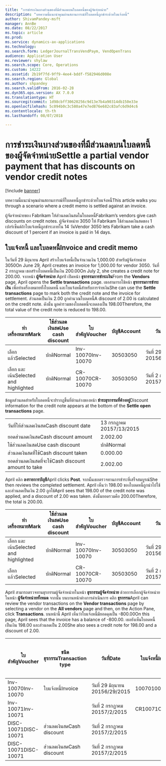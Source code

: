 ```yaml
---
title: "การชำระเงินบางส่วนของที่มีส่วนลดบนใบลดหนี้ของผู้จัดจำหน่าย"
description: "บทความนี้แนะนำคุณผ่านสถานการณ์ที่ใบลดหนี้ถูกชำระด้วยใบแจ้งหนี้"
author: ShivamPandey-msft
manager: AnnBe
ms.date: 08/22/2017
ms.topic: article
ms.prod: 
ms.service: dynamics-ax-applications
ms.technology: 
ms.search.form: LedgerJournalTransVendPaym, VendOpenTrans
audience: Application User
ms.reviewer: shylaw
ms.search.scope: Core, Operations
ms.custom: 14222
ms.assetid: 2b19f7fd-9ff9-4ee4-bddf-f582946d008e
ms.search.region: Global
ms.author: shpandey
ms.search.validFrom: 2016-02-28
ms.dyn365.ops.version: AX 7.0.0
ms.translationtype: HT
ms.sourcegitcommit: 1d98cbff30620256c9d13e7b4a90314db150e33e
ms.openlocfilehash: 5c094b0c3c580a47e7ed876e682c83afc6d9d4c6
ms.contentlocale: th-th
ms.lasthandoff: 08/07/2018

---
```


# <a name="settle-a-partial-vendor-payment-that-has-discounts-on-vendor-credit-notes"></a><span data-ttu-id="abf8e-103">การชำระเงินบางส่วนของที่มีส่วนลดบนใบลดหนี้ของผู้จัดจำหน่าย</span><span class="sxs-lookup"><span data-stu-id="abf8e-103">Settle a partial vendor payment that has discounts on vendor credit notes</span></span>

[!include [banner](../includes/banner.md)]

<span data-ttu-id="abf8e-104">บทความนี้แนะนำคุณผ่านสถานการณ์ที่ใบลดหนี้ถูกชำระด้วยใบแจ้งหนี้</span><span class="sxs-lookup"><span data-stu-id="abf8e-104">This article walks you through a scenario where a credit memo is settled against an invoice.</span></span>

<span data-ttu-id="abf8e-105">ผู้จัดจำหน่ายของ Fabrikam ให้ส่วนลดเงินสดในใบลดหนี้</span><span class="sxs-lookup"><span data-stu-id="abf8e-105">Fabrikam’s vendors give cash discounts on credit notes.</span></span> <span data-ttu-id="abf8e-106">ผู้จัดจำหน่าย 3050 ให้ Fabrikam ใช้ส่วนลดเงินสดของ 1 เปอร์เซ็นต์ถ้าใบแจ้งหนี้ถูกชำระภายใน 14 วัน</span><span class="sxs-lookup"><span data-stu-id="abf8e-106">Vendor 3050 lets Fabrikam take a cash discount of 1 percent if an invoice is paid in 14 days.</span></span>

## <a name="invoice-and-credit-memo"></a><span data-ttu-id="abf8e-107">ใบแจ้งหนี้ และใบลดหนี้</span><span class="sxs-lookup"><span data-stu-id="abf8e-107">Invoice and credit memo</span></span>
<span data-ttu-id="abf8e-108">ในวันที่ 29 มิถุนายน April สร้างใบแจ้งหนี้เป็นจำนวนเงิน 1,000.00 สำหรับผู้จัดจำหน่าย 3050</span><span class="sxs-lookup"><span data-stu-id="abf8e-108">On June 29, April creates an invoice for 1,000.00 for vendor 3050.</span></span> <span data-ttu-id="abf8e-109">วันที่ 2 กรกฎาคม เธอสร้างใบลดหนี้เป็นเงิน 200.00</span><span class="sxs-lookup"><span data-stu-id="abf8e-109">On July 2, she creates a credit note for 200.00.</span></span> <span data-ttu-id="abf8e-110">จากหน้า **ผู้จัดจำหน่าย** April เปิดหน้า **ธุรกรรมการชำระเงิน**</span><span class="sxs-lookup"><span data-stu-id="abf8e-110">From the **Vendors** page, April opens the **Settle transactions** page.</span></span> <span data-ttu-id="abf8e-111">เธอสามารถใช้หน้า **ธุรกรรมการชำระเงิน** เพื่อทำเครื่องหมายทั้งใบลดหนี้ และใบแจ้งหนี้สำหรับการจ่ายเงิน</span><span class="sxs-lookup"><span data-stu-id="abf8e-111">She can use the **Settle transactions** page to mark both the credit note and the invoice for settlement.</span></span> <span data-ttu-id="abf8e-112">ส่วนลดเป็นเงิน 2.00 ถูกคำนวณใบลดหนี้</span><span class="sxs-lookup"><span data-stu-id="abf8e-112">A discount of 2.00 is calculated on the credit note.</span></span> <span data-ttu-id="abf8e-113">ดังนั้น มูลค่ารวมของใบลดหนี้จะลดลงเป็น 198.00</span><span class="sxs-lookup"><span data-stu-id="abf8e-113">Therefore, the total value of the credit note is reduced to 198.00.</span></span>

| <span data-ttu-id="abf8e-114">ทำเครื่องหมาย</span><span class="sxs-lookup"><span data-stu-id="abf8e-114">Mark</span></span>                     | <span data-ttu-id="abf8e-115">ใช้ส่วนลดเงินสด</span><span class="sxs-lookup"><span data-stu-id="abf8e-115">Use cash discount</span></span> | <span data-ttu-id="abf8e-116">ใบสำคัญ</span><span class="sxs-lookup"><span data-stu-id="abf8e-116">Voucher</span></span>   | <span data-ttu-id="abf8e-117">บัญชี</span><span class="sxs-lookup"><span data-stu-id="abf8e-117">Account</span></span> | <span data-ttu-id="abf8e-118">วันที่</span><span class="sxs-lookup"><span data-stu-id="abf8e-118">Date</span></span>      | <span data-ttu-id="abf8e-119">วันที่ครบกำหนด</span><span class="sxs-lookup"><span data-stu-id="abf8e-119">Due date</span></span>  | <span data-ttu-id="abf8e-120">ใบแจ้งหนี้</span><span class="sxs-lookup"><span data-stu-id="abf8e-120">Invoice</span></span> | <span data-ttu-id="abf8e-121">ยอดเงินในสกุลเงินของธุรกรรม</span><span class="sxs-lookup"><span data-stu-id="abf8e-121">Amount in transaction currency</span></span> | <span data-ttu-id="abf8e-122">สกุลเงิน</span><span class="sxs-lookup"><span data-stu-id="abf8e-122">Currency</span></span> | <span data-ttu-id="abf8e-123">ยอดเงินที่จะชำระ</span><span class="sxs-lookup"><span data-stu-id="abf8e-123">Amount to settle</span></span> |
|--------------------------|-------------------|-----------|---------|-----------|-----------|---------|--------------------------------|----------|------------------|
| <span data-ttu-id="abf8e-124">เลือกแล้ว</span><span class="sxs-lookup"><span data-stu-id="abf8e-124">Selected</span></span>                 | <span data-ttu-id="abf8e-125">ปกติ</span><span class="sxs-lookup"><span data-stu-id="abf8e-125">Normal</span></span>            | <span data-ttu-id="abf8e-126">Inv-10070</span><span class="sxs-lookup"><span data-stu-id="abf8e-126">Inv-10070</span></span> | <span data-ttu-id="abf8e-127">3050</span><span class="sxs-lookup"><span data-stu-id="abf8e-127">3050</span></span>    | <span data-ttu-id="abf8e-128">วันที่ 29 มิถุนายน 2015</span><span class="sxs-lookup"><span data-stu-id="abf8e-128">6/29/2015</span></span> | <span data-ttu-id="abf8e-129">วันที่ 29 กรกฎาคม 2015</span><span class="sxs-lookup"><span data-stu-id="abf8e-129">7/29/2015</span></span> | <span data-ttu-id="abf8e-130">10070</span><span class="sxs-lookup"><span data-stu-id="abf8e-130">10070</span></span>   | <span data-ttu-id="abf8e-131">-1,000.00.</span><span class="sxs-lookup"><span data-stu-id="abf8e-131">-1,000.00</span></span>                      | <span data-ttu-id="abf8e-132">USD</span><span class="sxs-lookup"><span data-stu-id="abf8e-132">USD</span></span>      | <span data-ttu-id="abf8e-133">-990.00</span><span class="sxs-lookup"><span data-stu-id="abf8e-133">-990.00</span></span>          |
| <span data-ttu-id="abf8e-134">เลือก และเน้น</span><span class="sxs-lookup"><span data-stu-id="abf8e-134">Selected and highlighted</span></span> | <span data-ttu-id="abf8e-135">ปกติ</span><span class="sxs-lookup"><span data-stu-id="abf8e-135">Normal</span></span>            | <span data-ttu-id="abf8e-136">CR-10070</span><span class="sxs-lookup"><span data-stu-id="abf8e-136">CR-10070</span></span>  | <span data-ttu-id="abf8e-137">3050</span><span class="sxs-lookup"><span data-stu-id="abf8e-137">3050</span></span>    | <span data-ttu-id="abf8e-138">วันที่ 2 กรกฏาคม 2015</span><span class="sxs-lookup"><span data-stu-id="abf8e-138">7/2/2015</span></span>  | <span data-ttu-id="abf8e-139">วันที่ 29 กรกฎาคม 2015</span><span class="sxs-lookup"><span data-stu-id="abf8e-139">7/29/2015</span></span> |         | <span data-ttu-id="abf8e-140">200.00</span><span class="sxs-lookup"><span data-stu-id="abf8e-140">200.00</span></span>                         | <span data-ttu-id="abf8e-141">USD</span><span class="sxs-lookup"><span data-stu-id="abf8e-141">USD</span></span>      | <span data-ttu-id="abf8e-142">198.00</span><span class="sxs-lookup"><span data-stu-id="abf8e-142">198.00</span></span>           |

<span data-ttu-id="abf8e-143">ข้อมูลส่วนลดสำหรับใบลดหนี้จะปรากฏขึ้นที่ด้านล่างของหน้า **ชำระธุรกรรมที่ค้างอยู่**</span><span class="sxs-lookup"><span data-stu-id="abf8e-143">Discount information for the credit note appears at the bottom of the **Settle open transactions** page.</span></span>

|                              |           |
|------------------------------|-----------|
| <span data-ttu-id="abf8e-144">วันที่ให้ส่วนลดเงินสด</span><span class="sxs-lookup"><span data-stu-id="abf8e-144">Cash discount date</span></span>           | <span data-ttu-id="abf8e-145">13 กรกฎาคม 2015</span><span class="sxs-lookup"><span data-stu-id="abf8e-145">7/13/2015</span></span> |
| <span data-ttu-id="abf8e-146">ยอดส่วนลดเงินสด</span><span class="sxs-lookup"><span data-stu-id="abf8e-146">Cash discount amount</span></span>         | <span data-ttu-id="abf8e-147">2.00</span><span class="sxs-lookup"><span data-stu-id="abf8e-147">2.00</span></span>      |
| <span data-ttu-id="abf8e-148">ใช้ส่วนลดเงินสด</span><span class="sxs-lookup"><span data-stu-id="abf8e-148">Use cash discount</span></span>            | <span data-ttu-id="abf8e-149">ปกติ</span><span class="sxs-lookup"><span data-stu-id="abf8e-149">Normal</span></span>    |
| <span data-ttu-id="abf8e-150">ส่วนลดเงินสดที่ใช้</span><span class="sxs-lookup"><span data-stu-id="abf8e-150">Cash discount taken</span></span>          | <span data-ttu-id="abf8e-151">0.00</span><span class="sxs-lookup"><span data-stu-id="abf8e-151">0.00</span></span>      |
| <span data-ttu-id="abf8e-152">ยอดส่วนลดเงินสดที่จะใช้</span><span class="sxs-lookup"><span data-stu-id="abf8e-152">Cash discount amount to take</span></span> | <span data-ttu-id="abf8e-153">2.00</span><span class="sxs-lookup"><span data-stu-id="abf8e-153">2.00</span></span>      |

<span data-ttu-id="abf8e-154">April คลิก **ลงรายการบัญชี**</span><span class="sxs-lookup"><span data-stu-id="abf8e-154">April clicks **Post**.</span></span> <span data-ttu-id="abf8e-155">จากนั้นเธอตรวจทานการชำระที่เสร็จสมบูรณ์</span><span class="sxs-lookup"><span data-stu-id="abf8e-155">She then reviews the completed settlement.</span></span> <span data-ttu-id="abf8e-156">April เห็นว่า 198.00 ของใบลดหนี้ถูกนำไปใช้ และส่วนลดเป็นเงิน 2.00 ถูกใช้</span><span class="sxs-lookup"><span data-stu-id="abf8e-156">April sees that 198.00 of the credit note was applied, and a discount of 2.00 was taken.</span></span> <span data-ttu-id="abf8e-157">ดังนั้นยอดรวมคือ 200.00</span><span class="sxs-lookup"><span data-stu-id="abf8e-157">Therefore, the total is 200.00.</span></span>

| <span data-ttu-id="abf8e-158">ทำเครื่องหมาย</span><span class="sxs-lookup"><span data-stu-id="abf8e-158">Mark</span></span>                     | <span data-ttu-id="abf8e-159">ใช้ส่วนลดเงินสด</span><span class="sxs-lookup"><span data-stu-id="abf8e-159">Use cash discount</span></span> | <span data-ttu-id="abf8e-160">ใบสำคัญ</span><span class="sxs-lookup"><span data-stu-id="abf8e-160">Voucher</span></span>   | <span data-ttu-id="abf8e-161">บัญชี</span><span class="sxs-lookup"><span data-stu-id="abf8e-161">Account</span></span> | <span data-ttu-id="abf8e-162">วันที่</span><span class="sxs-lookup"><span data-stu-id="abf8e-162">Date</span></span>      | <span data-ttu-id="abf8e-163">วันที่ครบกำหนด</span><span class="sxs-lookup"><span data-stu-id="abf8e-163">Due date</span></span>  | <span data-ttu-id="abf8e-164">ใบแจ้งหนี้</span><span class="sxs-lookup"><span data-stu-id="abf8e-164">Invoice</span></span>  | <span data-ttu-id="abf8e-165">ยอดเงินในสกุลเงินของธุรกรรม</span><span class="sxs-lookup"><span data-stu-id="abf8e-165">Amount in transaction currency</span></span> | <span data-ttu-id="abf8e-166">สกุลเงิน</span><span class="sxs-lookup"><span data-stu-id="abf8e-166">Currency</span></span> | <span data-ttu-id="abf8e-167">ยอดเงินที่จะชำระ</span><span class="sxs-lookup"><span data-stu-id="abf8e-167">Amount to settle</span></span> |
|--------------------------|-------------------|-----------|---------|-----------|-----------|----------|--------------------------------|----------|------------------|
| <span data-ttu-id="abf8e-168">เลือก และเน้น</span><span class="sxs-lookup"><span data-stu-id="abf8e-168">Selected and highlighted</span></span> | <span data-ttu-id="abf8e-169">ปกติ</span><span class="sxs-lookup"><span data-stu-id="abf8e-169">Normal</span></span>            | <span data-ttu-id="abf8e-170">Inv-10070</span><span class="sxs-lookup"><span data-stu-id="abf8e-170">Inv-10070</span></span> | <span data-ttu-id="abf8e-171">3050</span><span class="sxs-lookup"><span data-stu-id="abf8e-171">3050</span></span>    | <span data-ttu-id="abf8e-172">วันที่ 29 มิถุนายน 2015</span><span class="sxs-lookup"><span data-stu-id="abf8e-172">6/29/2015</span></span> | <span data-ttu-id="abf8e-173">วันที่ 29 กรกฎาคม 2015</span><span class="sxs-lookup"><span data-stu-id="abf8e-173">7/29/2015</span></span> | <span data-ttu-id="abf8e-174">10070</span><span class="sxs-lookup"><span data-stu-id="abf8e-174">10070</span></span>    | <span data-ttu-id="abf8e-175">-1,000.00.</span><span class="sxs-lookup"><span data-stu-id="abf8e-175">-1,000.00</span></span>                      | <span data-ttu-id="abf8e-176">USD</span><span class="sxs-lookup"><span data-stu-id="abf8e-176">USD</span></span>      | <span data-ttu-id="abf8e-177">-200.00.</span><span class="sxs-lookup"><span data-stu-id="abf8e-177">-200.00</span></span>          |
| <span data-ttu-id="abf8e-178">เลือกแล้ว</span><span class="sxs-lookup"><span data-stu-id="abf8e-178">Selected</span></span>                 | <span data-ttu-id="abf8e-179">ปกติ</span><span class="sxs-lookup"><span data-stu-id="abf8e-179">Normal</span></span>            | <span data-ttu-id="abf8e-180">CR-10070</span><span class="sxs-lookup"><span data-stu-id="abf8e-180">CR-10070</span></span>  | <span data-ttu-id="abf8e-181">3050</span><span class="sxs-lookup"><span data-stu-id="abf8e-181">3050</span></span>    | <span data-ttu-id="abf8e-182">วันที่ 2 กรกฏาคม 2015</span><span class="sxs-lookup"><span data-stu-id="abf8e-182">7/2/2015</span></span>  | <span data-ttu-id="abf8e-183">วันที่ 29 กรกฎาคม 2015</span><span class="sxs-lookup"><span data-stu-id="abf8e-183">7/29/2015</span></span> | <span data-ttu-id="abf8e-184">CR-10070</span><span class="sxs-lookup"><span data-stu-id="abf8e-184">CR-10070</span></span> | <span data-ttu-id="abf8e-185">200.00</span><span class="sxs-lookup"><span data-stu-id="abf8e-185">200.00</span></span>                         | <span data-ttu-id="abf8e-186">USD</span><span class="sxs-lookup"><span data-stu-id="abf8e-186">USD</span></span>      | <span data-ttu-id="abf8e-187">198.00</span><span class="sxs-lookup"><span data-stu-id="abf8e-187">198.00</span></span>           |

<span data-ttu-id="abf8e-188">April สามารถตรวจทานธุรกรรมผู้จัดจำหน่ายในหน้า **ธุรกรรมผู้จัดจำหน่าย** ด้วยการเลือกผู้จัดจำหน่ายในหน้า **ผู้จัดจำหน่ายทั้งหมด** จากนั้น บนบานหน้าต่างการดำเนินการ คลิก **ธุรกรรม**</span><span class="sxs-lookup"><span data-stu-id="abf8e-188">April can review the vendor transactions on the **Vendor transactions** page by selecting a vendor on the **All vendors** page and then, on the Action Pane, click **Transactions**.</span></span> <span data-ttu-id="abf8e-189">บนหน้านี้ April เห็นว่าใบแจ้งหนี้มียอดดุลเป็น -800.00</span><span class="sxs-lookup"><span data-stu-id="abf8e-189">On this page, April sees that the invoice has a balance of -800.00.</span></span> <span data-ttu-id="abf8e-190">เธอยังเห็นใบลดหนี้เป็นเงิน 198.00 และส่วนลดเป็น 2.00</span><span class="sxs-lookup"><span data-stu-id="abf8e-190">She also sees a credit note for 198.00 and a discount of 2.00.</span></span>

| <span data-ttu-id="abf8e-191">ใบสำคัญ</span><span class="sxs-lookup"><span data-stu-id="abf8e-191">Voucher</span></span>    | <span data-ttu-id="abf8e-192">ชนิดธุรกรรม</span><span class="sxs-lookup"><span data-stu-id="abf8e-192">Transaction type</span></span> | <span data-ttu-id="abf8e-193">วันที่</span><span class="sxs-lookup"><span data-stu-id="abf8e-193">Date</span></span>      | <span data-ttu-id="abf8e-194">ใบแจ้งหนี้</span><span class="sxs-lookup"><span data-stu-id="abf8e-194">Invoice</span></span> | <span data-ttu-id="abf8e-195">ยอดเงินในเดบิตในสกุลเงินของธุรกรรม</span><span class="sxs-lookup"><span data-stu-id="abf8e-195">Amount in transaction currency debit</span></span> | <span data-ttu-id="abf8e-196">ยอดเงินในเครดิตในสกุลเงินของธุรกรรม</span><span class="sxs-lookup"><span data-stu-id="abf8e-196">Amount in transaction currency credit</span></span> | <span data-ttu-id="abf8e-197">ยอดดุล</span><span class="sxs-lookup"><span data-stu-id="abf8e-197">Balance</span></span> | <span data-ttu-id="abf8e-198">สกุลเงิน</span><span class="sxs-lookup"><span data-stu-id="abf8e-198">Currency</span></span> |
|------------|------------------|-----------|---------|--------------------------------------|---------------------------------------|---------|----------|
| <span data-ttu-id="abf8e-199">Inv-10070</span><span class="sxs-lookup"><span data-stu-id="abf8e-199">Inv-10070</span></span>  | <span data-ttu-id="abf8e-200">ใบแจ้งหนี้</span><span class="sxs-lookup"><span data-stu-id="abf8e-200">Invoice</span></span>          | <span data-ttu-id="abf8e-201">วันที่ 29 มิถุนายน 2015</span><span class="sxs-lookup"><span data-stu-id="abf8e-201">6/29/2015</span></span> | <span data-ttu-id="abf8e-202">10070</span><span class="sxs-lookup"><span data-stu-id="abf8e-202">10070</span></span>   |                                      | <span data-ttu-id="abf8e-203">1,000.00</span><span class="sxs-lookup"><span data-stu-id="abf8e-203">1,000.00</span></span>                              | <span data-ttu-id="abf8e-204">-800.00</span><span class="sxs-lookup"><span data-stu-id="abf8e-204">-800.00</span></span> | <span data-ttu-id="abf8e-205">USD</span><span class="sxs-lookup"><span data-stu-id="abf8e-205">USD</span></span>      |
| <span data-ttu-id="abf8e-206">Inv-10071</span><span class="sxs-lookup"><span data-stu-id="abf8e-206">Inv-10071</span></span>  |                  | <span data-ttu-id="abf8e-207">วันที่ 2 กรกฏาคม 2015</span><span class="sxs-lookup"><span data-stu-id="abf8e-207">7/2/2015</span></span>  | <span data-ttu-id="abf8e-208">CR10071</span><span class="sxs-lookup"><span data-stu-id="abf8e-208">CR10071</span></span> | <span data-ttu-id="abf8e-209">200.00</span><span class="sxs-lookup"><span data-stu-id="abf8e-209">200.00</span></span>                               |                                       | <span data-ttu-id="abf8e-210">0.00</span><span class="sxs-lookup"><span data-stu-id="abf8e-210">0.00</span></span>    | <span data-ttu-id="abf8e-211">USD</span><span class="sxs-lookup"><span data-stu-id="abf8e-211">USD</span></span>      |
| <span data-ttu-id="abf8e-212">DISC-10071</span><span class="sxs-lookup"><span data-stu-id="abf8e-212">DISC-10071</span></span> |  <span data-ttu-id="abf8e-213">ส่วนลดเงินสด</span><span class="sxs-lookup"><span data-stu-id="abf8e-213">Cash discount</span></span>   | <span data-ttu-id="abf8e-214">วันที่ 2 กรกฏาคม 2015</span><span class="sxs-lookup"><span data-stu-id="abf8e-214">7/2/2015</span></span>  |         | <span data-ttu-id="abf8e-215">2.00</span><span class="sxs-lookup"><span data-stu-id="abf8e-215">2.00</span></span>                                 |                                       | <span data-ttu-id="abf8e-216">0.00</span><span class="sxs-lookup"><span data-stu-id="abf8e-216">0.00</span></span>    | <span data-ttu-id="abf8e-217">USD</span><span class="sxs-lookup"><span data-stu-id="abf8e-217">USD</span></span>      |
| <span data-ttu-id="abf8e-218">DISC-10071</span><span class="sxs-lookup"><span data-stu-id="abf8e-218">DISC-10071</span></span> |  <span data-ttu-id="abf8e-219">ส่วนลดเงินสด</span><span class="sxs-lookup"><span data-stu-id="abf8e-219">Cash discount</span></span>   | <span data-ttu-id="abf8e-220">วันที่ 2 กรกฏาคม 2015</span><span class="sxs-lookup"><span data-stu-id="abf8e-220">7/2/2015</span></span>  |         |                                      | <span data-ttu-id="abf8e-221">2.00</span><span class="sxs-lookup"><span data-stu-id="abf8e-221">2.00</span></span>                                  | <span data-ttu-id="abf8e-222">0.00</span><span class="sxs-lookup"><span data-stu-id="abf8e-222">0.00</span></span>    | <span data-ttu-id="abf8e-223">USD</span><span class="sxs-lookup"><span data-stu-id="abf8e-223">USD</span></span>      |







